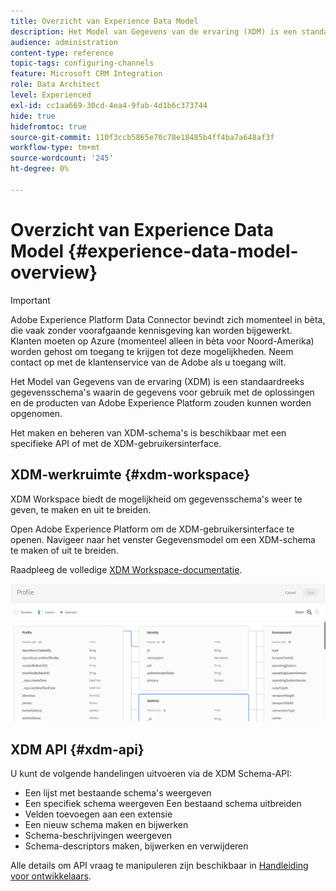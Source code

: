 ```yaml
---
title: Overzicht van Experience Data Model
description: Het Model van Gegevens van de ervaring (XDM) is een standaardreeks gegevensschema's waarin de gegevens voor gebruik met de oplossingen en de producten van Adobe Experience Platform zouden kunnen worden opgenomen.
audience: administration
content-type: reference
topic-tags: configuring-channels
feature: Microsoft CRM Integration
role: Data Architect
level: Experienced
exl-id: cc1aa669-30cd-4ea4-9fab-4d1b6c373744
hide: true
hidefromtoc: true
source-git-commit: 110f3ccb5865e70c78e18485b4ff4ba7a648af3f
workflow-type: tm+mt
source-wordcount: '245'
ht-degree: 0%

---
```


# Overzicht van Experience Data Model {#experience-data-model-overview}

>[!IMPORTANT]
>
>Adobe Experience Platform Data Connector bevindt zich momenteel in bèta, die vaak zonder voorafgaande kennisgeving kan worden bijgewerkt. Klanten moeten op Azure (momenteel alleen in bèta voor Noord-Amerika) worden gehost om toegang te krijgen tot deze mogelijkheden. Neem contact op met de klantenservice van de Adobe als u toegang wilt.

Het Model van Gegevens van de ervaring (XDM) is een standaardreeks gegevensschema&#39;s waarin de gegevens voor gebruik met de oplossingen en de producten van Adobe Experience Platform zouden kunnen worden opgenomen.

Het maken en beheren van XDM-schema&#39;s is beschikbaar met een specifieke API of met de XDM-gebruikersinterface.

## XDM-werkruimte {#xdm-workspace}

XDM Workspace biedt de mogelijkheid om gegevensschema&#39;s weer te geven, te maken en uit te breiden.

Open Adobe Experience Platform om de XDM-gebruikersinterface te openen. Navigeer naar het venster Gegevensmodel om een XDM-schema te maken of uit te breiden.

Raadpleeg de volledige [XDM Workspace-documentatie](https://experienceleague.adobe.com/docs/experience-platform/xdm/api/getting-started.html).

![](assets/aep_xdmworkspace.png)

## XDM API {#xdm-api}

U kunt de volgende handelingen uitvoeren via de XDM Schema-API:

* Een lijst met bestaande schema&#39;s weergeven
* Een specifiek schema weergeven Een bestaand schema uitbreiden
* Velden toevoegen aan een extensie
* Een nieuw schema maken en bijwerken
* Schema-beschrijvingen weergeven
* Schema-descriptors maken, bijwerken en verwijderen

Alle details om API vraag te manipuleren zijn beschikbaar in [Handleiding voor ontwikkelaars](https://experienceleague.adobe.com/docs/experience-platform/xdm/api/getting-started.html).
